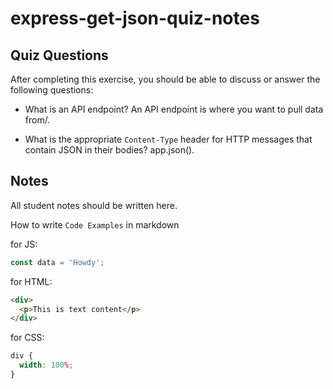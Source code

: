 # express-get-json-quiz-notes

## Quiz Questions

After completing this exercise, you should be able to discuss or answer the following questions:

- What is an API endpoint?
  An API endpoint is where you want to pull data from/.

- What is the appropriate `Content-Type` header for HTTP messages that contain JSON in their bodies?
  app.json().

## Notes

All student notes should be written here.

How to write `Code Examples` in markdown

for JS:

```javascript
const data = 'Howdy';
```

for HTML:

```html
<div>
  <p>This is text content</p>
</div>
```

for CSS:

```css
div {
  width: 100%;
}
```
